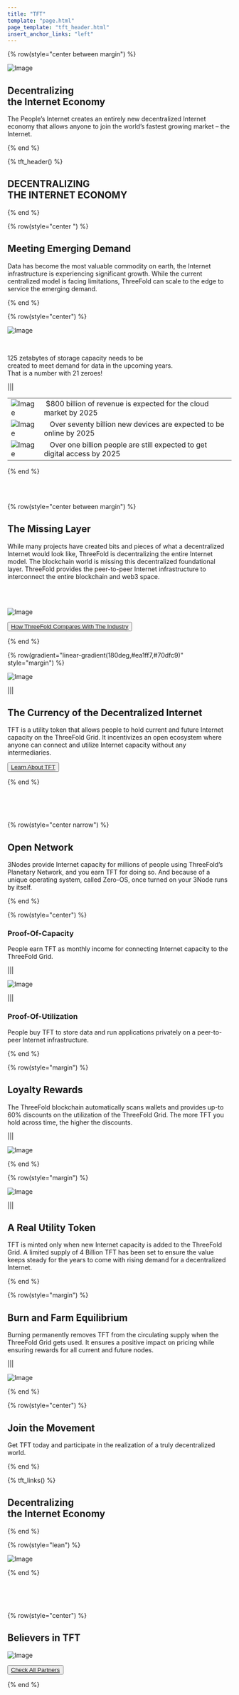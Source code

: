 ```yaml
---
title: "TFT"
template: "page.html"
page_template: "tft_header.html"
insert_anchor_links: "left"
---
```



<!-- section 1 (be the Internet) -->

{% row(style="center between margin") %}

![Image](tft_header.png#medium)



## Decentralizing <br>**the Internet Economy**


The People’s Internet creates an entirely new decentralized Internet economy that allows anyone to join the world’s fastest growing market – the Internet.

{% end %}


{% tft_header() %}

## **DECENTRALIZING <br>THE INTERNET ECONOMY**

{% end %}



<!-- section 2 (Meeting Emerging Demand) -->

{% row(style="center ") %}

## Meeting **Emerging Demand**


Data has become the most valuable commodity on earth, the Internet infrastructure is experiencing significant growth. While the current centralized model is facing limitations, ThreeFold can scale to the edge to service the emerging demand.

{% end %}

{% row(style="center") %}

![Image](tft_125zb.png#medium)

<br>

125 zetabytes of storage capacity needs to be <br>
created to meet demand for data in the upcoming years.<br>
That is a number with 21 zeroes!

|||

|      |  |
| ----------- | ----------- |
| ![Image](tft_800.png#tft_img) | &nbsp;$800 billion of revenue is expected for the cloud market by 2025 |
| ![Image](tft_70b.png#tft_img) | &nbsp;&nbsp;&nbsp;Over seventy billion new devices are expected to be online by 2025 |
| ![Image](tft_1b.png#tft_img) | &nbsp;&nbsp;&nbsp;Over one billion people are still expected to get digital access by 2025|



{% end %}


<br>

<br>



<!-- section 3 (world of farmers) -->

{% row(style="center between margin") %}


## The **Missing Layer**


While many projects have created bits and pieces of what a decentralized Internet would look like, ThreeFold is decentralizing the entire Internet model. The blockchain world is missing this decentralized foundational layer. ThreeFold provides the peer-to-peer Internet infrastructure to interconnect the entire blockchain and web3 space.

<br>
<br>

![Image](tft_table.png#mx-auto)

<button>[How ThreeFold Compares With The Industry ](/blog/2021/10/post-7)</button>


{% end %}


<!-- section 4 (THE CURRENCY) -->

{% row(gradient="linear-gradient(180deg,#ea1ff7,#70dfc9)" style="margin") %}

![Image](tft_currency.png#medium#absolute#sm_none)

|||

## The Currency of the **Decentralized Internet**

TFT is a utility token that allows people to hold current and future Internet capacity on the ThreeFold Grid. It incentivizes an open ecosystem where anyone can connect and utilize Internet capacity without any intermediaries.

<button>[Learn About TFT](https://library.threefold.me/info/threefold/#/tokens/tokens_home.md)</button>

{% end %}

<br>

<br>

<br>


<!-- section 5 (OPEN NETWORK) -->

{% row(style="center narrow") %}


## Open **Network**

3Nodes provide Internet capacity for millions of people using ThreeFold’s Planetary Network, and you earn TFT for doing so. And because of a unique operating system, called Zero-OS, once turned on your 3Node runs by itself.

{% end %}

{% row(style="center") %}

<!-- | Proof-Of-Capacity     |  |Proof-Of-Utilization  |
| ----------- | ----------- | ----------- |
| People earn TFT as monthly income for connecting Internet capacity to the ThreeFold Grid. | ![Image](tft_network.png) | People buy TFT to store data and run applications privately on a peer-to-peer Internet infrastructure.  -->


### Proof-Of-Capacity

People earn TFT as monthly income for connecting Internet capacity to the ThreeFold Grid.

|||

![Image](tft_network.png)


|||

### Proof-Of-Utilization

People buy TFT to store data and run applications privately on a peer-to-peer Internet infrastructure.

{% end %}


<!-- section 6 (OPEN NETWORK) -->


{% row(style="margin") %}

## Loyalty **Rewards**

The ThreeFold blockchain automatically scans wallets and provides up-to 60% discounts on the utilization of the ThreeFold Grid. The more TFT you hold across time, the higher the discounts.



|||

![Image](tft_loyalty.jpg)

{% end %}



<!-- section 7 (OPEN NETWORK) -->


{% row(style="margin") %}

![Image](tft_utility.jpg)

|||

## A Real **Utility Token**

TFT is minted only when new Internet capacity is added to the ThreeFold Grid. A limited supply of 4 Billion TFT has been set to ensure the value keeps steady for the years to come with rising demand for a decentralized Internet.


{% end %}


<!-- section 8 (BURN AND FARM) -->


{% row(style="margin") %}

## Burn and Farm **Equilibrium**

Burning permanently removes TFT from the circulating supply when the ThreeFold Grid gets used. It ensures a positive impact on pricing while ensuring rewards for all current and future nodes.



|||

![Image](tft_burn.jpg)

{% end %}



<!-- section 9 (partners) -->

{% row(style="center") %}

## Join the **Movement**

Get TFT today and participate in the realization of a truly decentralized world.

{% end %}

{% tft_links() %}

## **Decentralizing <br>the Internet Economy**

{% end %}

{% row(style="lean") %}

![Image](tft_join_internet.png#mx-auto)



{% end %}


<br>

<br>

<br>


<!-- section 10 (partners) -->

{% row(style="center") %}

## **Believers in TFT**


![Image](ourpartners.png#mx-auto)

<button>[Check All Partners](/partners)</button>

{% end %}
